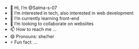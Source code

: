 - 👋 Hi, I’m @Salma-s-07
- 👀 I’m interested in tech, also interested in web development
- 🌱 I’m currently learning front-end
- 💞️ I’m looking to collaborate on websiites
- 📫 How to reach me ...
- 😄 Pronouns: she/her
- ⚡ Fun fact: ...

<!---
Salma-s-07/Salma-s-07 is a ✨ special ✨ repository because its `README.md` (this file) appears on your GitHub profile.
You can click the Preview link to take a look at your changes.
--->
